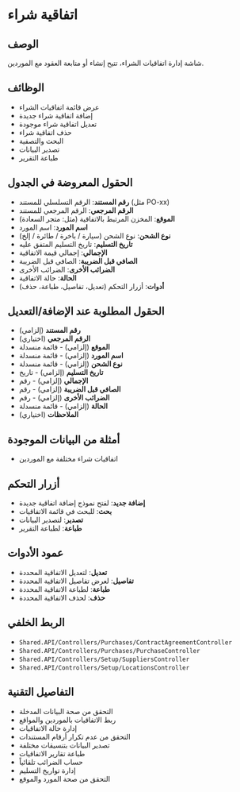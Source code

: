 # اتفاقية شراء

## الوصف
شاشة إدارة اتفاقيات الشراء، تتيح إنشاء أو متابعة العقود مع الموردين.

## الوظائف
- عرض قائمة اتفاقيات الشراء
- إضافة اتفاقية شراء جديدة
- تعديل اتفاقية شراء موجودة
- حذف اتفاقية شراء
- البحث والتصفية
- تصدير البيانات
- طباعة التقرير

## الحقول المعروضة في الجدول
- **رقم المستند**: الرقم التسلسلي للمستند (مثل PO-xx)
- **الرقم المرجعي**: الرقم المرجعي للمستند
- **الموقع**: المخزن المرتبط بالاتفاقية (مثل: متجر السعادة)
- **اسم المورد**: اسم المورد
- **نوع الشحن**: نوع الشحن (سيارة / باخرة / طائرة / إلخ)
- **تاريخ التسليم**: تاريخ التسليم المتفق عليه
- **الإجمالي**: إجمالي قيمة الاتفاقية
- **الصافي قبل الضريبة**: الصافي قبل الضريبة
- **الضرائب الأخرى**: الضرائب الأخرى
- **الحالة**: حالة الاتفاقية
- **أدوات**: أزرار التحكم (تعديل، تفاصيل، طباعة، حذف)

## الحقول المطلوبة عند الإضافة/التعديل
- **رقم المستند** (إلزامي)
- **الرقم المرجعي** (اختياري)
- **الموقع** (إلزامي) - قائمة منسدلة
- **اسم المورد** (إلزامي) - قائمة منسدلة
- **نوع الشحن** (إلزامي) - قائمة منسدلة
- **تاريخ التسليم** (إلزامي) - تاريخ
- **الإجمالي** (إلزامي) - رقم
- **الصافي قبل الضريبة** (إلزامي) - رقم
- **الضرائب الأخرى** (إلزامي) - رقم
- **الحالة** (إلزامي) - قائمة منسدلة
- **الملاحظات** (اختياري)

## أمثلة من البيانات الموجودة
- اتفاقيات شراء مختلفة مع الموردين

## أزرار التحكم
- **إضافة جديد**: لفتح نموذج إضافة اتفاقية جديدة
- **بحث**: للبحث في قائمة الاتفاقيات
- **تصدير**: لتصدير البيانات
- **طباعة**: لطباعة التقرير

## عمود الأدوات
- **تعديل**: لتعديل الاتفاقية المحددة
- **تفاصيل**: لعرض تفاصيل الاتفاقية المحددة
- **طباعة**: لطباعة الاتفاقية المحددة
- **حذف**: لحذف الاتفاقية المحددة

## الربط الخلفي
- `Shared.API/Controllers/Purchases/ContractAgreementController`
- `Shared.API/Controllers/Purchases/PurchaseController`
- `Shared.API/Controllers/Setup/SuppliersController`
- `Shared.API/Controllers/Setup/LocationsController`

## التفاصيل التقنية
- التحقق من صحة البيانات المدخلة
- ربط الاتفاقيات بالموردين والمواقع
- إدارة حالة الاتفاقيات
- التحقق من عدم تكرار أرقام المستندات
- تصدير البيانات بتنسيقات مختلفة
- طباعة تقارير الاتفاقيات
- حساب الضرائب تلقائياً
- إدارة تواريخ التسليم
- التحقق من صحة المورد والموقع
